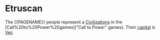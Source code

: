 # Etruscan

The {{PAGENAME}} people represent a [Civilizations](civilization) in the [Call%20to%20Power%20games]("Call to Power" games). Their [capital](capital) is [Veii](Veii).